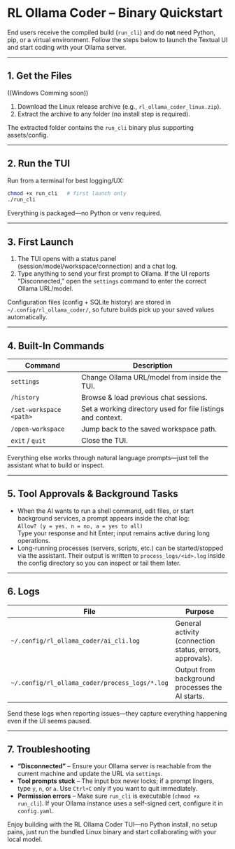 # RL Ollama Coder – Binary Quickstart

End users receive the compiled build (`run_cli`) and do **not** need Python, pip, or a virtual environment. Follow the steps below to launch the Textual UI and start coding with your Ollama server.

---

## 1. Get the Files

((Windows Comming soon))
1. Download the Linux release archive (e.g., `rl_ollama_coder_linux.zip`).
2. Extract the archive to any folder (no install step is required).

The extracted folder contains the `run_cli` binary plus supporting assets/config.

---

## 2. Run the TUI

Run from a terminal for best logging/UX:

```bash
chmod +x run_cli   # first launch only
./run_cli
```

Everything is packaged—no Python or venv required.

---

## 3. First Launch

1. The TUI opens with a status panel (session/model/workspace/connection) and a chat log.
2. Type anything to send your first prompt to Ollama. If the UI reports “Disconnected,” open the `settings` command to enter the correct Ollama URL/model.

Configuration files (config + SQLite history) are stored in `~/.config/rl_ollama_coder/`, so future builds pick up your saved values automatically.

---

## 4. Built-In Commands

| Command | Description |
| --- | --- |
| `settings` | Change Ollama URL/model from inside the TUI. |
| `/history` | Browse & load previous chat sessions. |
| `/set-workspace <path>` | Set a working directory used for file listings and context. |
| `/open-workspace` | Jump back to the saved workspace path. |
| `exit` / `quit` | Close the TUI. |

Everything else works through natural language prompts—just tell the assistant what to build or inspect.

---

## 5. Tool Approvals & Background Tasks

- When the AI wants to run a shell command, edit files, or start background services, a prompt appears inside the chat log:  
  `Allow? (y = yes, n = no, a = yes to all)`  
  Type your response and hit Enter; input remains active during long operations.
- Long-running processes (servers, scripts, etc.) can be started/stopped via the assistant. Their output is written to `process_logs/<id>.log` inside the config directory so you can inspect or tail them later.

---

## 6. Logs

| File | Purpose |
| --- | --- |
| `~/.config/rl_ollama_coder/ai_cli.log` | General activity (connection status, errors, approvals). |
| `~/.config/rl_ollama_coder/process_logs/*.log` | Output from background processes the AI starts. |

Send these logs when reporting issues—they capture everything happening even if the UI seems paused.

---

## 7. Troubleshooting

- **“Disconnected”** – Ensure your Ollama server is reachable from the current machine and update the URL via `settings`.
- **Tool prompts stuck** – The input box never locks; if a prompt lingers, type `y`, `n`, or `a`. Use `Ctrl+C` only if you want to quit immediately.
- **Permission errors** – Make sure `run_cli` is executable (`chmod +x run_cli`). If your Ollama instance uses a self-signed cert, configure it in `config.yaml`.

Enjoy building with the RL Ollama Coder TUI—no Python install, no setup pains, just run the bundled Linux binary and start collaborating with your local model.
